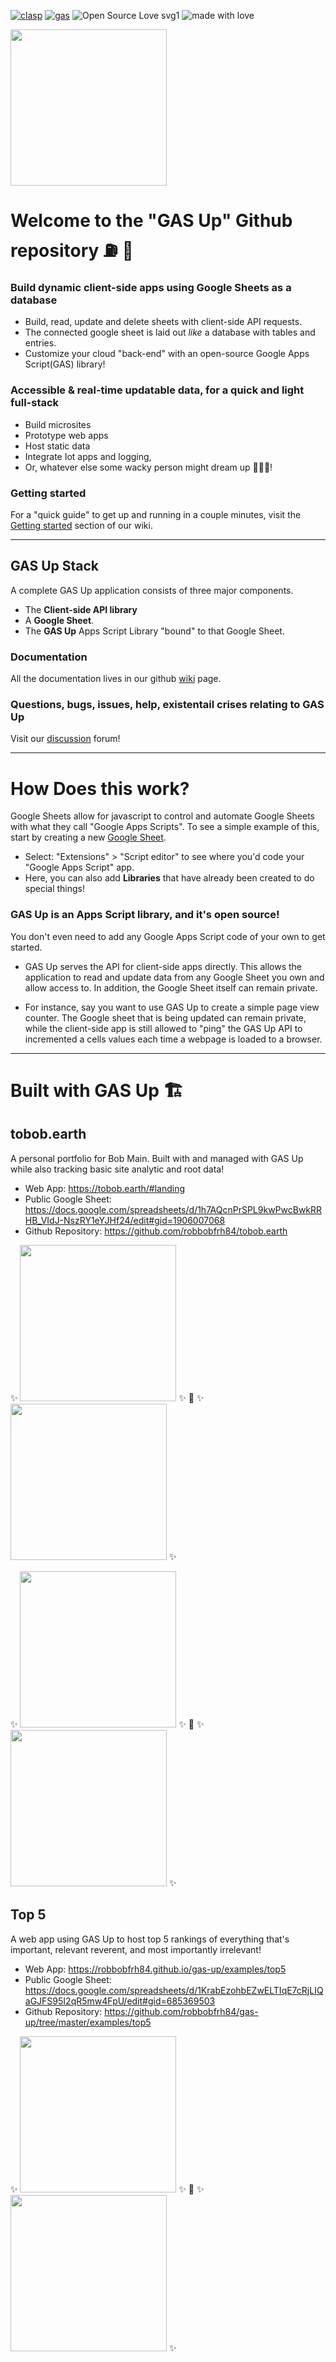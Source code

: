 <!-- [![Tweet](https://img.shields.io/twitter/url/https/github.com/jonsn0w/hyde.svg?style=social)](https://twitter.com/BobMain49) -->

[![clasp](https://github.com/google/clasp/actions/workflows/ci.yaml/badge.svg)](https://developers.google.com/apps-script/guides/clasp)
[![gas](https://img.shields.io/badge/code%20style-google-blueviolet.svg)](https://developers.google.com/apps-script)
![Open Source Love svg1](https://badges.frapsoft.com/os/v1/open-source.svg?v=103)
![made with love](https://img.shields.io/badge/Made%20With-Love-orange.svg)

<img src="https://robbobfrh84.github.io/gas-up/assets/images/icons/icon-D-flipped.png" width="250" height="250" margin-left="20px">

# Welcome to the "GAS Up" Github repository ⛽️ 🚀
### Build dynamic client-side apps using Google Sheets as a database
- Build, read, update and delete sheets with client-side API requests.
- The connected google sheet is laid out _like_ a database with tables and entries.
- Customize your cloud "back-end" with an open-source Google Apps Script(GAS) library!

### Accessible & real-time updatable data, for a quick and light full-stack
- Build microsites
- Prototype web apps
- Host static data
- Integrate Iot apps and logging,
- Or, whatever else some wacky person might dream up 🤔😃🤯!

### Getting started
For a "quick guide" to get up and running in a couple minutes, visit the [Getting started](https://github.com/robbobfrh84/gas-up/wiki/getting-started) section of our wiki.


----
## GAS Up Stack
A complete GAS Up application consists of three major components.
- The **Client-side API library**
- A **Google Sheet**.  
- The **GAS Up** Apps Script Library "bound" to that Google Sheet.

### Documentation
All the documentation lives in our github [wiki](https://github.com/robbobfrh84/gas-up/wiki) page.

### Questions, bugs, issues, help, existentail crises relating to GAS Up
Visit our [discussion](https://github.com/robbobfrh84/gas-up/discussions) forum!


----
# How Does this work?
Google Sheets allow for javascript to control and automate Google Sheets with what they call "Google Apps Scripts". To see a simple example of this, start by creating a new [Google Sheet](sheet.google.com).
- Select: "Extensions" > "Script editor" to see where you'd code your "Google Apps Script" app.
- Here, you can also add __Libraries__ that have already been created to do special things!

### **GAS Up** is an Apps Script library, and it's open source!
You don't even need to add any Google Apps Script code of your own to get started.
- GAS Up serves the API for client-side apps directly. This allows the application to read and update data from any Google Sheet you own and allow access to. In addition, the Google Sheet itself can remain private.  

- For instance, say you want to use GAS Up to create a simple page view counter. The Google sheet that is being updated can remain private, while the client-side app is still allowed to "ping" the GAS Up API to incremented a cells values each time a webpage is loaded to a browser.
----


# Built with GAS Up 🏗

## tobob.earth
A personal portfolio for Bob Main. Built with and managed with GAS Up while also tracking basic site analytic and root data!

- Web App: https://tobob.earth/#landing
- Public Google Sheet: https://docs.google.com/spreadsheets/d/1h7AQcnPrSPL9kwPwcBwkRRHB_VIdJ-NszRY1eYJHf24/edit#gid=1906007068
- Github Repository: https://github.com/robbobfrh84/tobob.earth

<span> ✨ </span> 
<img src="https://storage.googleapis.com/tobob_earth/tobob_earth_showcase_gsheet.gif" width="250" margin-left="20px">
<span> ✨ 🔮 ✨ </span>
<img src="https://storage.googleapis.com/tobob_earth/tobob_earth_showcase.gif" width="250" margin-left="20px">
<span> ✨ </span>

<span> ✨ </span>
<img src="https://storage.googleapis.com/tobob_earth/tobob_earth_showcase_gsheet.gif" width="250" margin-left="20px">
<span> ✨ 🔮 ✨ </span>
<img src="https://storage.googleapis.com/gasup/top5/top5_movies_browser.gif" width="250" margin-left="20px">
<span> ✨ </span>

## Top 5
A web app using GAS Up to host top 5 rankings of everything that's important, relevant reverent, and most importantly irrelevant!

- Web App: https://robbobfrh84.github.io/gas-up/examples/top5
- Public Google Sheet: https://docs.google.com/spreadsheets/d/1KrabEzohbEZwELTIqE7cRjLIQaGJFS95I2qR5mw4FpU/edit#gid=685369503
- Github Repository: https://github.com/robbobfrh84/gas-up/tree/master/examples/top5

<span> ✨ </span>
<img src="https://storage.googleapis.com/gasup/top5/top5_movies_sheet.gif" width="250" margin-left="20px">
<span> ✨ 🔮 ✨ </span>
<img src="https://storage.googleapis.com/gasup/top5/top5_movies_browser.gif" width="250" margin-left="20px">
<span> ✨ </span>
